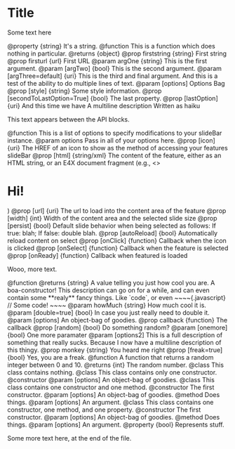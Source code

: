 # Title #

Some text here

<api name="test_property">
@property {string}
It's a string.
</api>

<api name="test">
@function
This is a function which does nothing in particular.
@returns {object}
  @prop firststring {string} First string
  @prop firsturl {url} First URL
@param argOne {string} This is the first argument.
@param [argTwo] {bool} This is the second argument.
@param [argThree=default] {uri}
       This is the third and final argument. And this is
       a test of the ability to do multiple lines of
       text.
@param [options] Options Bag
  @prop [style] {string} Some style information.
  @prop [secondToLastOption=True] {bool} The last property.
  @prop [lastOption] {uri}
        And this time we have
        A multiline description
        Written as haiku
</api>

This text appears between the API blocks.

<api name="append">
@function
This is a list of options to specify modifications to your slideBar instance.
@param options
       Pass in all of your options here.
  @prop [icon] {uri} The HREF of an icon to show as the method of accessing your features slideBar
  @prop [html] {string/xml}
        The content of the feature, either as an HTML string,
        or an E4X document fragment (e.g., <><h1>Hi!</h1></>)
  @prop [url] {uri} The url to load into the content area of the feature
  @prop [width] {int} Width of the content area and the selected slide size
  @prop [persist] {bool}
        Default slide behavior when being selected as follows:
        If true: blah; If false: double blah.
  @prop [autoReload] {bool} Automatically reload content on select
  @prop [onClick] {function} Callback when the icon is clicked
  @prop [onSelect] {function} Callback when the feature is selected
  @prop [onReady] {function} Callback when featured is loaded
</api>

Wooo, more text.

<api name="cool-func.dot">
@function
@returns {string} A value telling you just how cool you are.
A boa-constructor!
This description can go on for a while, and can even contain
some **realy** fancy things. Like `code`, or even
~~~~{.javascript}
// Some code!
~~~~
@param howMuch {string} How much cool it is.
@param [double=true] {bool}
       In case you just really need to double it.
@param [options] An object-bag of goodies.
  @prop callback {function} The callback
  @prop [random] {bool} Do something random?
@param [onemore] {bool} One more paramater
@param [options2]
       This is a full description of something
       that really sucks. Because I now have a multiline
       description of this thingy.
  @prop monkey {string} You heard me right
  @prop [freak=true] {bool}
        Yes, you are a freak.
</api>

<api name="random">
@function
A function that returns a random integer between 0 and 10.
@returns {int} The random number.
</api>

<api name="empty-class">
@class
This class contains nothing.
</api>

<api name="only-one-ctor">
@class
This class contains only one constructor.
<api name="one-constructor">
@constructor
@param [options] An object-bag of goodies.
</api>
</api>

<api name="ctor-and-method">
@class
This class contains one constructor and one method.
<api name="one-constructor">
@constructor
The first constructor.
@param [options] An object-bag of goodies.
</api>
<api name="a-method">
@method
Does things.
@param [options] An argument.
</api>
</api>

<api name="ctor-and-method-and-prop">
@class
This class contains one constructor, one method, and one property.
<api name="one-constructor">
@constructor
The first constructor.
@param [options] An object-bag of goodies.
</api>
<api name="a-method">
@method
Does things.
@param [options] An argument.
</api>
<api name="a-property">
@property {bool}
Represents stuff.
</api>
</api>

Some more text here, at the end of the file.

